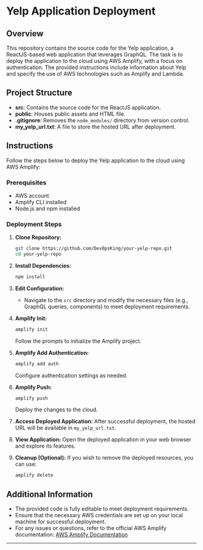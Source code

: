 # Yelp Application Deployment

## Overview

This repository contains the source code for the Yelp application, a ReactJS-based web application that leverages GraphQL. The task is to deploy the application to the cloud using AWS Amplify, with a focus on authentication. The provided instructions include information about Yelp and specify the use of AWS technologies such as Amplify and Lambda.

## Project Structure

- **src**: Contains the source code for the ReactJS application.
- **public**: Houses public assets and HTML file.
- **.gitignore**: Removes the `node_modules/` directory from version control.
- **my_yelp_url.txt**: A file to store the hosted URL after deployment.

## Instructions

Follow the steps below to deploy the Yelp application to the cloud using AWS Amplify:

### Prerequisites

- AWS account
- Amplify CLI installed
- Node.js and npm installed

### Deployment Steps

1. **Clone Repository:**
   ```bash
   git clone https://github.com/Dev0psKing/your-yelp-repo.git
   cd your-yelp-repo
   ```

2. **Install Dependencies:**
   ```bash
   npm install
   ```

3. **Edit Configuration:**
   - Navigate to the `src` directory and modify the necessary files (e.g., GraphQL queries, components) to meet deployment requirements.

4. **Amplify Init:**
   ```bash
   amplify init
   ```
   Follow the prompts to initialize the Amplify project.

5. **Amplify Add Authentication:**
   ```bash
   amplify add auth
   ```
   Configure authentication settings as needed.

6. **Amplify Push:**
   ```bash
   amplify push
   ```
   Deploy the changes to the cloud.

7. **Access Deployed Application:**
   After successful deployment, the hosted URL will be available in `my_yelp_url.txt`.

8. **View Application:**
   Open the deployed application in your web browser and explore its features.

9. **Cleanup (Optional):**
   If you wish to remove the deployed resources, you can use:
   ```bash
   amplify delete
   ```

## Additional Information

- The provided code is fully editable to meet deployment requirements.
- Ensure that the necessary AWS credentials are set up on your local machine for successful deployment.
- For any issues or questions, refer to the official AWS Amplify documentation: [AWS Amplify Documentation](https://docs.amplify.aws/)

---

